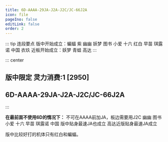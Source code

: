```yaml
---
title: 6D-AAAA-29JA-J2A-J2C/JC-66J2A
icon: file
pageIno: false
editLink: false
order: 2
---
```


::: tip 连段要点
版中开始成立：蝙蝠 紫 幽幽 妖梦 图书 小爱 十六 红白 早苗 琪露诺 中国 衣玖
近板开始成立：妖梦 青蛙 高达
:::

::: center
## **版中限定 灵力消费:1 [2950]**
## **6D-AAAA-29JA-J2A-J2C/JC-66J2A**
:::

**在最前面不使用6D的情况下：**
不可在AAAA前加JA，板边需要用J2C
幽幽 图书 小爱 十六 早苗 琪露诺 中国 版中贴身最速JA也成立
高达近版贴身最速JA成立

版中比较好打的机体只有红白和蝙蝠。